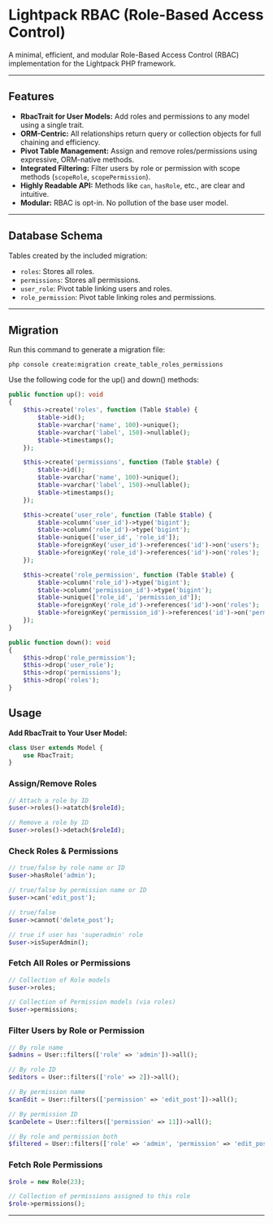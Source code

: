# Lightpack RBAC (Role-Based Access Control)

A minimal, efficient, and modular Role-Based Access Control (RBAC) implementation for the Lightpack PHP framework.

---

## Features
- **RbacTrait for User Models:** Add roles and permissions to any model using a single trait.
- **ORM-Centric:** All relationships return query or collection objects for full chaining and efficiency.
- **Pivot Table Management:** Assign and remove roles/permissions using expressive, ORM-native methods.
- **Integrated Filtering:** Filter users by role or permission with scope methods (`scopeRole`, `scopePermission`).
- **Highly Readable API:** Methods like `can`, `hasRole`, etc., are clear and intuitive.
- **Modular:** RBAC is opt-in. No pollution of the base user model.

---

## Database Schema

Tables created by the included migration:
- `roles`: Stores all roles.
- `permissions`: Stores all permissions.
- `user_role`: Pivot table linking users and roles.
- `role_permission`: Pivot table linking roles and permissions.

---

## Migration

Run this command to generate a migration file:

```cli
php console create:migration create_table_roles_permissions
```

Use the following code for the up() and down() methods:

```php
public function up(): void
{
    $this->create('roles', function (Table $table) {
        $table->id();
        $table->varchar('name', 100)->unique();
        $table->varchar('label', 150)->nullable();
        $table->timestamps();
    });

    $this->create('permissions', function (Table $table) {
        $table->id();
        $table->varchar('name', 100)->unique();
        $table->varchar('label', 150)->nullable();
        $table->timestamps();
    });

    $this->create('user_role', function (Table $table) {
        $table->column('user_id')->type('bigint');
        $table->column('role_id')->type('bigint');
        $table->unique(['user_id', 'role_id']);
        $table->foreignKey('user_id')->references('id')->on('users');
        $table->foreignKey('role_id')->references('id')->on('roles');
    });

    $this->create('role_permission', function (Table $table) {
        $table->column('role_id')->type('bigint');
        $table->column('permission_id')->type('bigint');
        $table->unique(['role_id', 'permission_id']);
        $table->foreignKey('role_id')->references('id')->on('roles');
        $table->foreignKey('permission_id')->references('id')->on('permissions');
    });
}

public function down(): void
{
    $this->drop('role_permission');
    $this->drop('user_role');
    $this->drop('permissions');
    $this->drop('roles');
}
```


## Usage

**Add RbacTrait to Your User Model:**

```php
class User extends Model {
    use RbacTrait;
}
```

### Assign/Remove Roles
   ```php
   // Attach a role by ID
   $user->roles()->atatch($roleId); 

   // Remove a role by ID
   $user->roles()->detach($roleId); 
   ```

### Check Roles & Permissions
   ```php
   // true/false by role name or ID
   $user->hasRole('admin'); 
   
   // true/false by permission name or ID
   $user->can('edit_post'); 

   // true/false
   $user->cannot('delete_post'); 

   // true if user has 'superadmin' role
   $user->isSuperAdmin(); 
   ```

### Fetch All Roles or Permissions

```php
// Collection of Role models
$user->roles; 

// Collection of Permission models (via roles)
$user->permissions; 
```

### Filter Users by Role or Permission

```php
// By role name
$admins = User::filters(['role' => 'admin'])->all();

// By role ID
$editors = User::filters(['role' => 2])->all();

// By permission name
$canEdit = User::filters(['permission' => 'edit_post'])->all();

// By permission ID
$canDelete = User::filters(['permission' => 11])->all();

// By role and permission both
$filtered = User::filters(['role' => 'admin', 'permission' => 'edit_post'])->all();
```

### Fetch Role Permissions

```php
$role = new Role(23);

// Collection of permissions assigned to this role
$role->permissions();
```

---